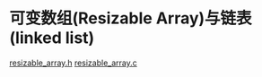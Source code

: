 # 可变数组(Resizable Array)与链表(linked list)

[resizable_array.h](../code/resizable_array.h)
[resizable_array.c](../code/resizable_array.c)
